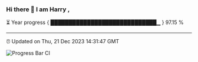 ### Hi there 👋 I am Harry , 

⏳ Year progress { █████████████████████████████▁ } 97.15 %

---

⏰ Updated on Thu, 21 Dec 2023 14:31:47 GMT

![Progress Bar CI](https://github.com/duykhang68/duykhang68/workflows/Progress%20Bar%20CI/badge.svg)
